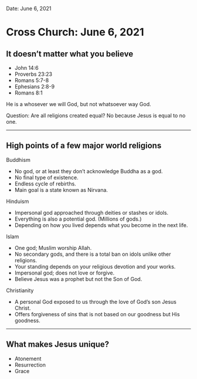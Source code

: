 
Date: June 6, 2021

# Cross Church: June 6, 2021

## It doesn’t matter what you believe

- John 14:6
- Proverbs 23:23
- Romans 5:7-8
- Ephesians 2:8-9
- Romans 8:1

He is a whosever we will God, but not whatsoever way God.

Question: Are all religions created equal? No because Jesus is equal to no one.

---- 

## High points of a few major world religions

Buddhism

- No god, or at least they don’t acknowledge Buddha as a god.
- No final type of existence.
- Endless cycle of rebirths.
- Main goal is a state known as Nirvana.

Hinduism

- Impersonal god approached through deities or stashes or idols.
- Everything is also a potential god. (Millions of gods.)
- Depending on how you lived depends what you become in the next life.

Islam

- One god; Muslim worship Allah.
- No secondary gods, and there is a total ban on idols unlike other religions.
- Your standing depends on your religious devotion and your works.
- Impersonal god; does not love or forgive.
- Believe Jesus was a prophet but not the Son of God.

Christianity

- A personal God exposed to us through the love of God’s son Jesus Christ.
- Offers forgiveness of sins that is not based on our goodness but His goodness.

---- 

## What makes Jesus unique?

- Atonement
- Resurrection
- Grace
